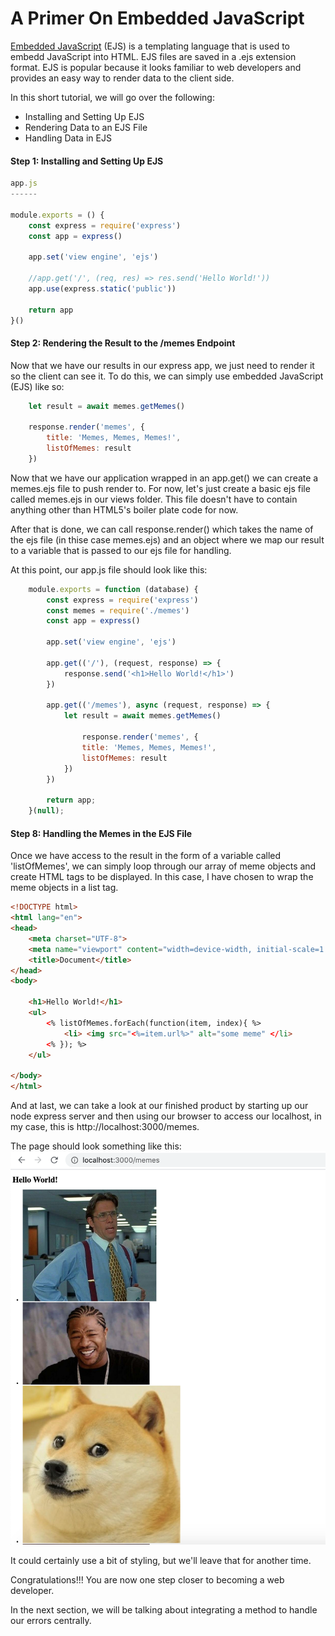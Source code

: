 # A Primer On Embedded JavaScript

[Embedded JavaScript](https://ejs.co/#install) (EJS) is a templating language that is used to embedd JavaScript into HTML. EJS files are saved in a .ejs extension format. EJS is popular because it looks familiar to web developers and provides an easy way to render data to the client side.

In this short tutorial, we will go over the following:
<ul>
<li>Installing and Setting Up EJS</li>
<li>Rendering Data to an EJS File</li>
<li>Handling Data in EJS</li>
</ul>

#### Step 1: Installing and Setting Up EJS





```javascript
app.js
------

module.exports = () {
    const express = require('express')
    const app = express()

    app.set('view engine', 'ejs')

    //app.get('/', (req, res) => res.send('Hello World!'))
    app.use(express.static('public'))

    return app
}()
```






#### Step 2: Rendering the Result to the /memes Endpoint

Now that we have our results in our express app, we just need to render it so the client can see it. To do this, we can simply use embedded JavaScript (EJS) like so:

```javascript
    let result = await memes.getMemes()

    response.render('memes', {
        title: 'Memes, Memes, Memes!',
        listOfMemes: result 
    })
```

Now that we have our application wrapped in an app.get() we can create a memes.ejs file to push render to. For now, let's just create a basic ejs file called memes.ejs in our views folder. This file doesn't have to contain anything other than HTML5's boiler plate code for now.

After that is done, we can call response.render() which takes the name of the ejs file (in thise case memes.ejs) and an object where we map our result to a variable that is passed to our ejs file for handling.

At this point, our app.js file should look like this:

```javascript
    module.exports = function (database) {
        const express = require('express')
        const memes = require('./memes')
        const app = express()

        app.set('view engine', 'ejs')
        
        app.get(('/'), (request, response) => {
            response.send('<h1>Hello World!</h1>')
        })

        app.get(('/memes'), async (request, response) => {
            let result = await memes.getMemes()

                response.render('memes', {
                title: 'Memes, Memes, Memes!',
                listOfMemes: result 
            })
        })
        
        return app;
    }(null);
```

#### Step 8: Handling the Memes in the EJS File

Once we have access to the result in the form of a variable called 'listOfMemes', we can simply loop through our array of meme objects and create HTML tags to be displayed. In this case, I have chosen to wrap the meme objects in a list tag.

```html
<!DOCTYPE html>
<html lang="en">
<head>
    <meta charset="UTF-8">
    <meta name="viewport" content="width=device-width, initial-scale=1.0">
    <title>Document</title>
</head>
<body>
    
    <h1>Hello World!</h1>
    <ul>
        <% listOfMemes.forEach(function(item, index){ %>
            <li> <img src="<%=item.url%>" alt="some meme" </li>
        <% }); %>
    </ul>

</body>
</html>
```

And at last, we can take a look at our finished product by starting up our node express server and then using our browser to access our localhost, in my case, this is http://localhost:3000/memes.

The page should look something like this:
![memes webpage](./images/memes-page.png)

It could certainly use a bit of styling, but we'll leave that for another time.






Congratulations!!! You are now one step closer to becoming a web developer.

In the next section, we will be talking about integrating a method to handle our errors centrally.
